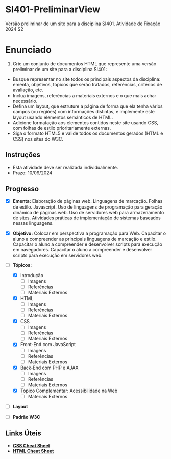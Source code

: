 # SI401-PreliminarView
Versão preliminar de um site para a disciplina SI401. Atividade de Fixação 2024 S2

# Enunciado

1. Crie um conjunto de documentos HTML que represente uma versão preliminar de um site para a disciplina SI401:

* Busque representar no site todos os principais aspectos da disciplina: ementa, objetivos, tópicos que serão tratados, referências, critérios de avaliação, etc.
* Inclua imagens, referências a materiais externos e o que mais achar necessário.
* Defina um layout, que estruture a página de forma que ela tenha vários campos (ou regiões) com informações distintas, e implemente este layout usando elementos semânticos de HTML.
* Adicione formatação aos elementos contidos neste site usando CSS, com folhas de estilo prioritariamente externas.
* Siga o formato HTML5 e valide todos os documentos gerados (HTML e CSS) nos sites do W3C.

## Instruções

* Esta atividade deve ser realizada individualmente.
* Prazo: 10/09/2024

## Progresso

- [x] **Ementa:** Elaboração de páginas web. Linguagens de marcação. Folhas de estilo. Javascript. Uso de linguagens de programação para geração dinâmica de páginas web. Uso de servidores web para armazenamento de sites. Atividades práticas de implementação de sistemas baseados nessas linguagens.

- [x] **Objetivo:** Colocar em perspectiva a programação para Web. Capacitar o aluno a compreender as principais linguagens de marcação e estilo. Capacitar o aluno a compreender e desenvolver scripts para execução em navegadores. Capacitar o aluno a compreender e desenvolver scripts para execução em servidores web.

- [ ] **Tópicos:**
  - [x]	Introdução
    - [ ]	Imagens
	- [ ]	Referências
	- [ ]	Materiais Externos
  - [x]	HTML
    - [ ]	Imagens
	- [ ]	Referências
	- [ ]	Materiais Externos
  - [x]	CSS
    - [ ]	Imagens
	- [ ]	Referências
	- [ ]	Materiais Externos
  - [x]	Front-End com JavaScript
    - [ ]	Imagens
	- [ ]	Referências
	- [ ]	Materiais Externos
  - [x]	Back-End com PHP e AJAX
    - [ ]	Imagens
	- [ ]	Referências
	- [ ]	Materiais Externos
  - [x]	Tópico Complementar: Acessibilidade na Web
	- [ ]	Materiais Externos

- [ ] **Layout**

- [ ] **Padrão W3C**

## Links Úteis

- [**CSS Cheat Sheet**](https://htmlcheatsheet.com/css/)
- [**HTML Cheat Sheet**](https://htmlcheatsheet.com/)
